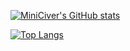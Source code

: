 [![MiniCiver's GitHub stats](https://github-readme-stats.vercel.app/api?username=miniciver)]()

[![Top Langs](https://github-readme-stats.vercel.app/api/top-langs/?username=miniciver)]()

<!---
MiniCiver/MiniCiver is a ✨ special ✨ repository because its `README.md` (this file) appears on your GitHub profile.
You can click the Preview link to take a look at your changes.
--->
